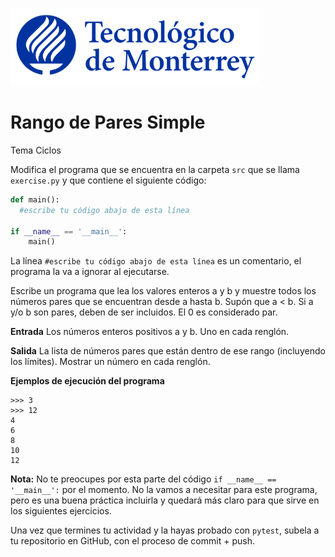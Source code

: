 ![Tec de Monterrey](../../images/logotecmty.png)
# Rango de Pares Simple
Tema Ciclos

Modifica el programa que se encuentra en la carpeta `src` que se llama `exercise.py` y que contiene el siguiente código:

```python
def main():
  #escribe tu código abajo de esta línea

if __name__ == '__main__':
    main()
```

La línea `#escribe tu código abajo de esta línea` es un comentario, el programa la va a ignorar al ejecutarse.

Escribe un programa que lea los valores enteros a y b y muestre todos los números pares que se encuentran desde a hasta b.
Supón que a < b.
Si a y/o b son pares, deben de ser incluidos.
El 0 es considerado par.

**Entrada**
Los números enteros positivos a y b. Uno en cada renglón.

**Salida**
La lista de números pares que están dentro de ese rango (incluyendo los límites). Mostrar un número en cada renglón.

**Ejemplos de ejecución del programa**
```
>>> 3
>>> 12
4
6
8
10
12
```

**Nota:** No te preocupes por esta parte del código `if __name__ == '__main__':` por el momento. No la vamos a necesitar para este programa, pero es una buena práctica incluirla y quedará más claro para que sirve en los siguientes ejercicios.

Una vez que termines tu actividad y la hayas probado con `pytest`, subela a tu repositorio en GitHub, con el proceso de commit + push.

